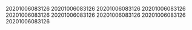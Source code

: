 20201006083126
20201006083126
20201006083126
20201006083126
20201006083126
20201006083126
20201006083126
20201006083126
20201006083126
